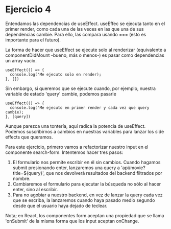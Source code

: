 # Ejercicio 4

Entendamos las dependencias de useEffect. useEffec se ejecuta tanto en el primer render, como
cada una de las veces en las que una de sus dependencias cambie. Para ello, las compara usando
=== (esto es importante para el futuro).

La forma de hacer que useEffect se ejecute solo al renderizar (equivalente a componentDidMount -bueno, más o menos-)
es pasar como dependencias un array vacío.

```
useEffect(() => {
  console.log('Me ejecuto solo en render);
}, [])
```

Sin embargo, si queremos que se ejecute cuando, por ejemplo, nuestra variable de estado 'query' cambie, podemos pasarle

```
useEffect(() => {
  console.log('Me ejecuto en primer render y cada vez que query cambie);
}, [query])
```

Aunque parezca una tontería, aquí radica la potencia de useEffect. Podemos suscribirnos a cambios en nuestras variables para lanzar los
side effects que queramos.

Para este ejercicio, primero vamos a refactorizar nuestro input en el componente search-form. Intentemos hacer tres pasos:

1. El formulario nos permite escribir en él sin cambios. Cuando hagamos submit presionando enter, lanzaremos una query a
   'api/movie?title=${query}', que nos devolverá resultados del backend filtrados por nombre.
2. Cambiaremos el formulario para ejecutar la búsqueda no sólo al hacer enter, sino al escribir.
3. Para no agobiar a nuestro backend, en vez de lanzar la query cada vez que se escriba, la lanzaremos cuando haya pasado
   medio segundo desde que el usuario haya dejado de teclear.

Nota; en React, los componentes form aceptan una propiedad que se llama 'onSubmit' de la misma forma que los input aceptan onChange.
